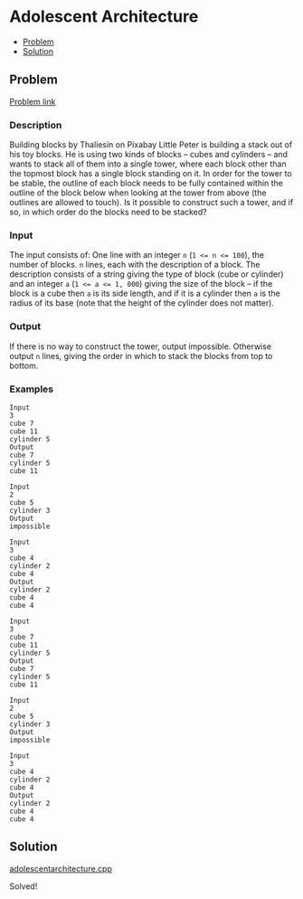 # Adolescent Architecture
- [Problem](#problem)
- [Solution](#solution)

## Problem
[Problem link](https://open.kattis.com/problems/adolescentarchitecture)

### Description
 Building blocks by Thaliesin on Pixabay Little Peter is building a stack out of his toy blocks. He is using two kinds of blocks – cubes and cylinders – and wants to stack all of them into a single tower, where each block other than the topmost block has a single block standing on it. In order for the tower to be stable, the outline of each block needs to be fully contained within the outline of the block below when looking at the tower from above (the outlines are allowed to touch). Is it possible to construct such a tower, and if so, in which order do the blocks need to be stacked?

### Input
The input consists of: One line with an integer `n` (`1 <= n <= 100`), the number of blocks. `n` lines, each with the description of a block. The description consists of a string giving the type of block (cube or cylinder) and an integer `a` (`1 <= a <= 1, 000`) giving the size of the block – if the block is a cube then `a` is its side length, and if it is a cylinder then `a` is the radius of its base (note that the height of the cylinder does not matter). 

### Output
If there is no way to construct the tower, output impossible. Otherwise output `n` lines, giving the order in which to stack the blocks from top to bottom. 

### Examples
```
Input
3
cube 7
cube 11
cylinder 5
Output
cube 7
cylinder 5
cube 11
```
```
Input
2
cube 5
cylinder 3
Output
impossible
```
```
Input
3
cube 4
cylinder 2
cube 4
Output
cylinder 2
cube 4
cube 4
```
```
Input
3
cube 7
cube 11
cylinder 5
Output
cube 7
cylinder 5
cube 11
```
```
Input
2
cube 5
cylinder 3
Output
impossible
```
```
Input
3
cube 4
cylinder 2
cube 4
Output
cylinder 2
cube 4
cube 4
```


## Solution

[adolescentarchitecture.cpp](./adolescentarchitecture.cpp)

Solved!